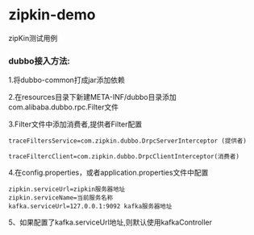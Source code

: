 # zipkin-demo

zipKin测试用例

### dubbo接入方法:
1.将dubbo-common打成jar添加依赖

2.在resources目录下新建META-INF/dubbo目录添加com.alibaba.dubbo.rpc.Filter文件

3.Filter文件中添加消费者,提供者Filter配置
```
traceFiltersService=com.zipkin.dubbo.DrpcServerInterceptor (提供者)

traceFiltercClient=com.zipkin.dubbo.DrpcClientInterceptor(消费者)

```

4.在config.properties，或者application.properties文件中配置
```
zipkin.serviceUrl=zipkin服务器地址
zipkin.serviceName=当前服务名称
kafka.serviceUrl=127.0.0.1:9092 kafka服务器地址 
```

5、如果配置了kafka.serviceUrl地址,则默认使用kafkaController
